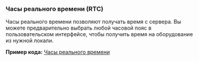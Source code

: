 
### Часы реального времени (RTC)

Часы реального времени позволяют получать время с сервера. Вы можете предварительно выбрать любой часовой пояс в пользовательском интерфейсе, чтобы получить время на оборудование из нужной локали.

**Пример кода:** [Часы реального времени](https://github.com/blynkkk/blynk-library/blob/master/examples/Widgets/RTC/RTC.ino)
